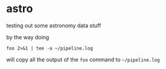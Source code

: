 # astro
testing out some astronomy data stuff

by the way doing

```
foo 2>&1 | tee -a ~/pipeline.log
```

will copy all the output of the `foo` command to `~/pipeline.log`

